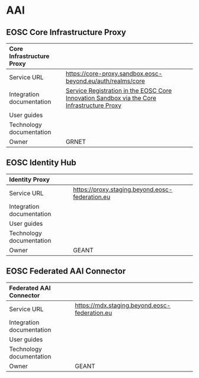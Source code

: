 # AAI

## EOSC Core Infrastructure Proxy

| Core Infrastructure Proxy |                                                                                                                                                          |
| :------------------------ | :------------------------------------------------------------------------------------------------------------------------------------------------------- |
| Service URL               | <https://core-proxy.sandbox.eosc-beyond.eu/auth/realms/core>                                                                                             |
| Integration documentation | [Service Registration in the EOSC Core Innovation Sandbox via the Core Infrastructure Proxy](registering-services-with-the-core-infrastructure-proxy.md) |
| User guides               |                                                                                                                                                          |
| Technology documentation  |                                                                                                                                                          |
| Owner                     | GRNET                                                                                                                                                    |

## EOSC Identity Hub

| Identity Proxy            |                                                   |
| :------------------------ | :------------------------------------------------ |
| Service URL               | <https://proxy.staging.beyond.eosc-federation.eu> |
| Integration documentation |                                                   |
| User guides               |                                                   |
| Technology documentation  |                                                   |
| Owner                     | GEANT                                             |

## EOSC Federated AAI Connector

| Federated AAI Connector   |                                                 |
| :------------------------ | :---------------------------------------------- |
| Service URL               | <https://mdx.staging.beyond.eosc-federation.eu> |
| Integration documentation |                                                 |
| User guides               |                                                 |
| Technology documentation  |                                                 |
| Owner                     | GEANT                                           |
